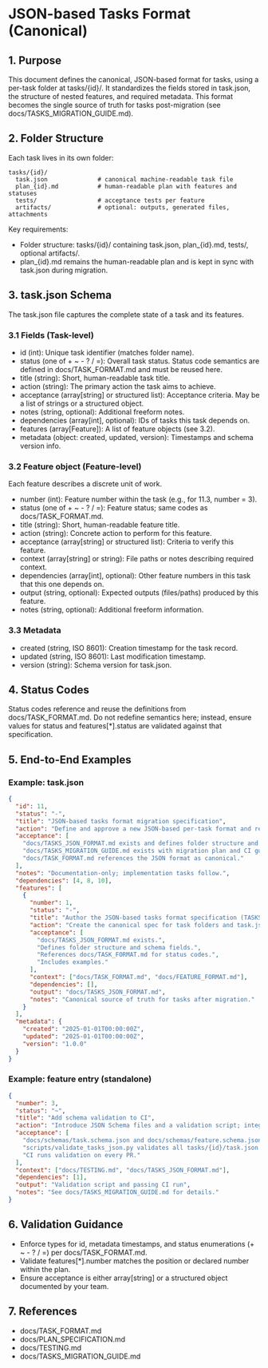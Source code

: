 # JSON-based Tasks Format (Canonical)

## 1. Purpose
This document defines the canonical, JSON-based format for tasks, using a per-task folder at tasks/{id}/. It standardizes the fields stored in task.json, the structure of nested features, and required metadata. This format becomes the single source of truth for tasks post-migration (see docs/TASKS_MIGRATION_GUIDE.md).

## 2. Folder Structure
Each task lives in its own folder:

```
tasks/{id}/
  task.json              # canonical machine-readable task file
  plan_{id}.md           # human-readable plan with features and statuses
  tests/                 # acceptance tests per feature
  artifacts/             # optional: outputs, generated files, attachments
```

Key requirements:
- Folder structure: tasks/{id}/ containing task.json, plan_{id}.md, tests/, optional artifacts/.
- plan_{id}.md remains the human-readable plan and is kept in sync with task.json during migration.

## 3. task.json Schema
The task.json file captures the complete state of a task and its features.

### 3.1 Fields (Task-level)
- id (int): Unique task identifier (matches folder name).
- status (one of + ~ - ? / =): Overall task status. Status code semantics are defined in docs/TASK_FORMAT.md and must be reused here.
- title (string): Short, human-readable task title.
- action (string): The primary action the task aims to achieve.
- acceptance (array[string] or structured list): Acceptance criteria. May be a list of strings or a structured object.
- notes (string, optional): Additional freeform notes.
- dependencies (array[int], optional): IDs of tasks this task depends on.
- features (array[Feature]): A list of feature objects (see 3.2).
- metadata (object: created, updated, version): Timestamps and schema version info.

### 3.2 Feature object (Feature-level)
Each feature describes a discrete unit of work.
- number (int): Feature number within the task (e.g., for 11.3, number = 3).
- status (one of + ~ - ? / =): Feature status; same codes as docs/TASK_FORMAT.md.
- title (string): Short, human-readable feature title.
- action (string): Concrete action to perform for this feature.
- acceptance (array[string] or structured list): Criteria to verify this feature.
- context (array[string] or string): File paths or notes describing required context.
- dependencies (array[int], optional): Other feature numbers in this task that this one depends on.
- output (string, optional): Expected outputs (files/paths) produced by this feature.
- notes (string, optional): Additional freeform information.

### 3.3 Metadata
- created (string, ISO 8601): Creation timestamp for the task record.
- updated (string, ISO 8601): Last modification timestamp.
- version (string): Schema version for task.json.

## 4. Status Codes
Status codes reference and reuse the definitions from docs/TASK_FORMAT.md. Do not redefine semantics here; instead, ensure values for status and features[*].status are validated against that specification.

## 5. End-to-End Examples

### Example: task.json
```json
{
  "id": 11,
  "status": "-",
  "title": "JSON-based tasks format migration specification",
  "action": "Define and approve a new JSON-based per-task format and repository layout, plus a migration plan from tasks/TASKS.md to tasks/{id}/task.json, while preserving per-task plans in Markdown.",
  "acceptance": [
    "docs/TASKS_JSON_FORMAT.md exists and defines folder structure and schema.",
    "docs/TASKS_MIGRATION_GUIDE.md exists with migration plan and CI guidance.",
    "docs/TASK_FORMAT.md references the JSON format as canonical."
  ],
  "notes": "Documentation-only; implementation tasks follow.",
  "dependencies": [4, 8, 10],
  "features": [
    {
      "number": 1,
      "status": "-",
      "title": "Author the JSON-based tasks format specification (TASKS_JSON_FORMAT.md)",
      "action": "Create the canonical spec for task folders and task.json schema.",
      "acceptance": [
        "docs/TASKS_JSON_FORMAT.md exists.",
        "Defines folder structure and schema fields.",
        "References docs/TASK_FORMAT.md for status codes.",
        "Includes examples."
      ],
      "context": ["docs/TASK_FORMAT.md", "docs/FEATURE_FORMAT.md"],
      "dependencies": [],
      "output": "docs/TASKS_JSON_FORMAT.md",
      "notes": "Canonical source of truth for tasks after migration."
    }
  ],
  "metadata": {
    "created": "2025-01-01T00:00:00Z",
    "updated": "2025-01-01T00:00:00Z",
    "version": "1.0.0"
  }
}
```

### Example: feature entry (standalone)
```json
{
  "number": 3,
  "status": "~",
  "title": "Add schema validation to CI",
  "action": "Introduce JSON Schema files and a validation script; integrate into CI.",
  "acceptance": [
    "docs/schemas/task.schema.json and docs/schemas/feature.schema.json exist.",
    "scripts/validate_tasks_json.py validates all tasks/{id}/task.json files.",
    "CI runs validation on every PR."
  ],
  "context": ["docs/TESTING.md", "docs/TASKS_JSON_FORMAT.md"],
  "dependencies": [1],
  "output": "Validation script and passing CI run",
  "notes": "See docs/TASKS_MIGRATION_GUIDE.md for details."
}
```

## 6. Validation Guidance
- Enforce types for id, metadata timestamps, and status enumerations (+ ~ - ? / =) per docs/TASK_FORMAT.md.
- Validate features[*].number matches the position or declared number within the plan.
- Ensure acceptance is either array[string] or a structured object documented by your team.

## 7. References
- docs/TASK_FORMAT.md
- docs/PLAN_SPECIFICATION.md
- docs/TESTING.md
- docs/TASKS_MIGRATION_GUIDE.md
